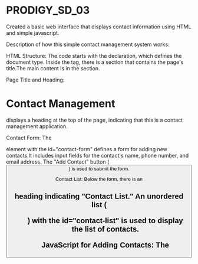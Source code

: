 # PRODIGY_SD_03
Created a basic web interface that displays contact information using HTML and simple javascript. 


Description of how this simple contact management system works:

HTML Structure:
The code starts with the <!DOCTYPE html> declaration, which defines the document type.
Inside the <html> tag, there is a <head> section that contains the page's title.The main content is in the <body> section.


Page Title and Heading:
<h1>Contact Management</h1> displays a heading at the top of the page, indicating that this is a contact management application.


Contact Form:
The <form> element with the id="contact-form" defines a form for adding new contacts.It includes input fields for the contact's name, phone number, and email address.
The "Add Contact" button (<button>) is used to submit the form.


Contact List:
Below the form, there is an <h2> heading indicating "Contact List."
An unordered list (<ul>) with the id="contact-list" is used to display the list of contacts.


JavaScript for Adding Contacts:
The <script> section contains JavaScript code to add contacts.The addContact() function is defined.
When the "Add Contact" button is clicked, this function is called.
Inside addContact(), the values entered in the form fields (name, phone, email) are retrieved.A new list item (<li>) is created dynamically to display the contact details.
The contact details are inserted into the list item's HTML.The new list item is appended to the contact list (<ul>).
Finally, the form fields are cleared for the next input.


Output Display:
The output is displayed directly on the web page.After clicking "Add Contact," the contact's details are added to the list below the form.
You can continue to add more contacts by filling out the form and clicking the button again.



